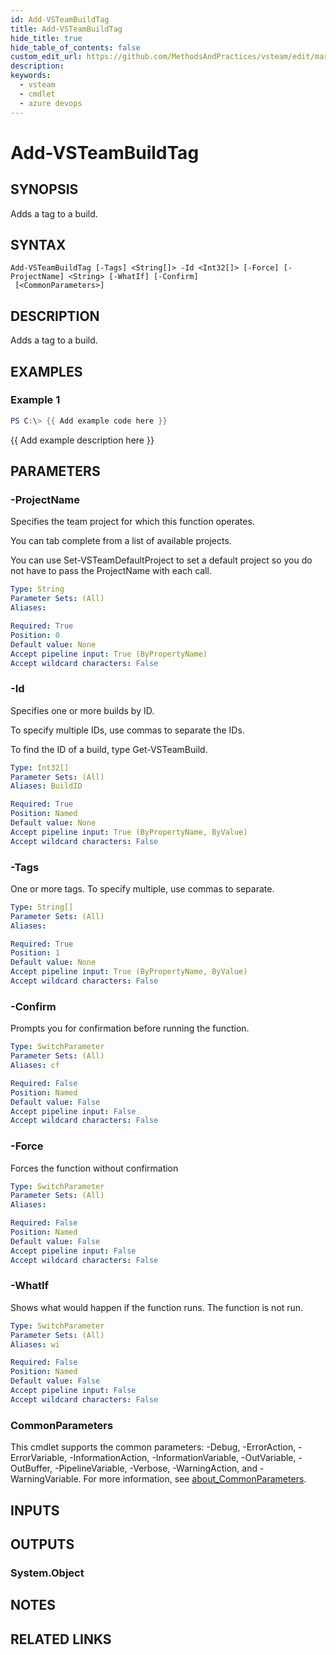 ```yaml
---
id: Add-VSTeamBuildTag
title: Add-VSTeamBuildTag
hide_title: true
hide_table_of_contents: false
custom_edit_url: https://github.com/MethodsAndPractices/vsteam/edit/master/.docs/Add-VSTeamBuildTag.md
description: 
keywords:
  - vsteam
  - cmdlet
  - azure devops
---
```


# Add-VSTeamBuildTag

## SYNOPSIS
Adds a tag to a build.

## SYNTAX

```
Add-VSTeamBuildTag [-Tags] <String[]> -Id <Int32[]> [-Force] [-ProjectName] <String> [-WhatIf] [-Confirm]
 [<CommonParameters>]
```

## DESCRIPTION
Adds a tag to a build.

## EXAMPLES

### Example 1
```powershell
PS C:\> {{ Add example code here }}
```

{{ Add example description here }}

## PARAMETERS

### -ProjectName
Specifies the team project for which this function operates.

You can tab complete from a list of available projects.

You can use Set-VSTeamDefaultProject to set a default project so you do not have to pass the ProjectName with each call.

```yaml
Type: String
Parameter Sets: (All)
Aliases:

Required: True
Position: 0
Default value: None
Accept pipeline input: True (ByPropertyName)
Accept wildcard characters: False
```

### -Id
Specifies one or more builds by ID.

To specify multiple IDs, use commas to separate the IDs.

To find the ID of a build, type Get-VSTeamBuild.

```yaml
Type: Int32[]
Parameter Sets: (All)
Aliases: BuildID

Required: True
Position: Named
Default value: None
Accept pipeline input: True (ByPropertyName, ByValue)
Accept wildcard characters: False
```

### -Tags
One or more tags.
To specify multiple, use commas to separate.

```yaml
Type: String[]
Parameter Sets: (All)
Aliases:

Required: True
Position: 1
Default value: None
Accept pipeline input: True (ByPropertyName, ByValue)
Accept wildcard characters: False
```

### -Confirm
Prompts you for confirmation before running the function.

```yaml
Type: SwitchParameter
Parameter Sets: (All)
Aliases: cf

Required: False
Position: Named
Default value: False
Accept pipeline input: False
Accept wildcard characters: False
```

### -Force
Forces the function without confirmation

```yaml
Type: SwitchParameter
Parameter Sets: (All)
Aliases:

Required: False
Position: Named
Default value: False
Accept pipeline input: False
Accept wildcard characters: False
```

### -WhatIf
Shows what would happen if the function runs.
The function is not run.

```yaml
Type: SwitchParameter
Parameter Sets: (All)
Aliases: wi

Required: False
Position: Named
Default value: False
Accept pipeline input: False
Accept wildcard characters: False
```

### CommonParameters
This cmdlet supports the common parameters: -Debug, -ErrorAction, -ErrorVariable, -InformationAction, -InformationVariable, -OutVariable, -OutBuffer, -PipelineVariable, -Verbose, -WarningAction, and -WarningVariable. For more information, see [about_CommonParameters](http://go.microsoft.com/fwlink/?LinkID=113216).

## INPUTS

## OUTPUTS

### System.Object
## NOTES

## RELATED LINKS

